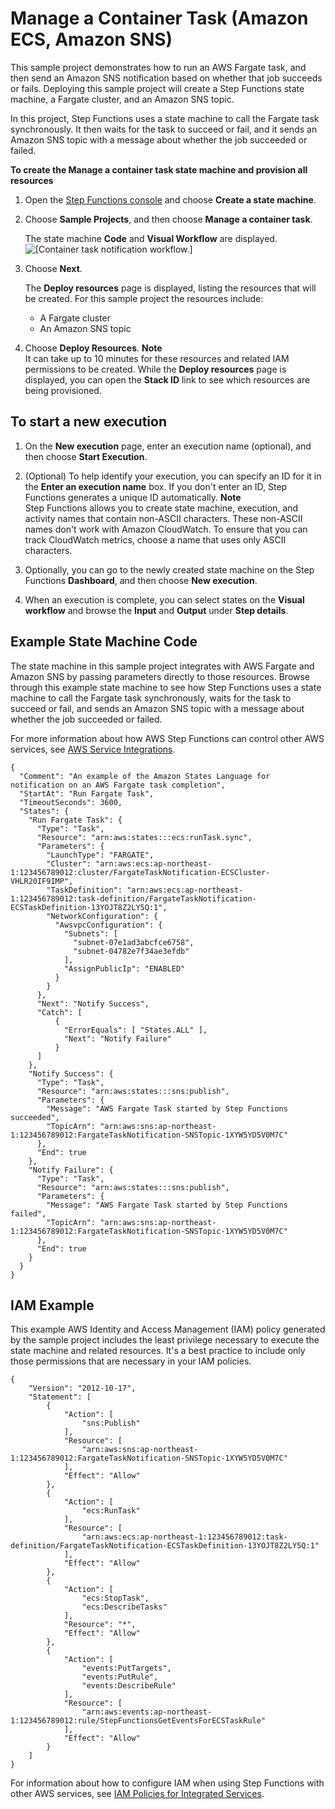 # Manage a Container Task \(Amazon ECS, Amazon SNS\)<a name="sample-project-container-task-notification"></a>

This sample project demonstrates how to run an AWS Fargate task, and then send an Amazon SNS notification based on whether that job succeeds or fails\. Deploying this sample project will create a Step Functions state machine, a Fargate cluster, and an Amazon SNS topic\. 

In this project, Step Functions uses a state machine to call the Fargate task synchronously\. It then waits for the task to succeed or fail, and it sends an Amazon SNS topic with a message about whether the job succeeded or failed\.

**To create the Manage a container task state machine and provision all resources**

1. Open the [Step Functions console](https://console.aws.amazon.com/states/home?region=us-east-1#/) and choose **Create a state machine**\.

1. Choose **Sample Projects**, and then choose **Manage a container task**\.

   The state machine **Code** and **Visual Workflow** are displayed\.  
![\[Container task notification workflow.\]](http://docs.aws.amazon.com/step-functions/latest/dg/images/sample-manage-container.png)

1. Choose **Next**\.

   The **Deploy resources** page is displayed, listing the resources that will be created\. For this sample project the resources include:
   + A Fargate cluster
   + An Amazon SNS topic

1. Choose **Deploy Resources**\.
**Note**  
It can take up to 10 minutes for these resources and related IAM permissions to be created\. While the **Deploy resources** page is displayed, you can open the **Stack ID** link to see which resources are being provisioned\.

## To start a new execution<a name="sample-container-start-execution"></a>

1. On the **New execution** page, enter an execution name \(optional\), and then choose **Start Execution**\.

1. \(Optional\) To help identify your execution, you can specify an ID for it in the **Enter an execution name** box\. If you don't enter an ID, Step Functions generates a unique ID automatically\.
**Note**  
Step Functions allows you to create state machine, execution, and activity names that contain non\-ASCII characters\. These non\-ASCII names don't work with Amazon CloudWatch\. To ensure that you can track CloudWatch metrics, choose a name that uses only ASCII characters\.

1. Optionally, you can go to the newly created state machine on the Step Functions **Dashboard**, and then choose **New execution**\.

1. When an execution is complete, you can select states on the **Visual workflow** and browse the **Input** and **Output** under **Step details**\.

## Example State Machine Code<a name="sample-container-code-examples"></a>

The state machine in this sample project integrates with AWS Fargate and Amazon SNS by passing parameters directly to those resources\. Browse through this example state machine to see how Step Functions uses a state machine to call the Fargate task synchronously, waits for the task to succeed or fail, and sends an Amazon SNS topic with a message about whether the job succeeded or failed\.

For more information about how AWS Step Functions can control other AWS services, see [AWS Service Integrations](concepts-service-integrations.md)\.

```
{
  "Comment": "An example of the Amazon States Language for notification on an AWS Fargate task completion",
  "StartAt": "Run Fargate Task",
  "TimeoutSeconds": 3600,
  "States": {
    "Run Fargate Task": {
      "Type": "Task",
      "Resource": "arn:aws:states:::ecs:runTask.sync",
      "Parameters": {
        "LaunchType": "FARGATE",
        "Cluster": "arn:aws:ecs:ap-northeast-1:123456789012:cluster/FargateTaskNotification-ECSCluster-VHLR20IF9IMP",
        "TaskDefinition": "arn:aws:ecs:ap-northeast-1:123456789012:task-definition/FargateTaskNotification-ECSTaskDefinition-13YOJT8Z2LY5Q:1",
        "NetworkConfiguration": {
          "AwsvpcConfiguration": {
            "Subnets": [
              "subnet-07e1ad3abcfce6758",
              "subnet-04782e7f34ae3efdb"
            ],
            "AssignPublicIp": "ENABLED"
          }
        }
      },
      "Next": "Notify Success",
      "Catch": [
          {
            "ErrorEquals": [ "States.ALL" ],
            "Next": "Notify Failure"
          }
      ]
    },
    "Notify Success": {
      "Type": "Task",
      "Resource": "arn:aws:states:::sns:publish",
      "Parameters": {
        "Message": "AWS Fargate Task started by Step Functions succeeded",
        "TopicArn": "arn:aws:sns:ap-northeast-1:123456789012:FargateTaskNotification-SNSTopic-1XYW5YD5V0M7C"
      },
      "End": true
    },
    "Notify Failure": {
      "Type": "Task",
      "Resource": "arn:aws:states:::sns:publish",
      "Parameters": {
        "Message": "AWS Fargate Task started by Step Functions failed",
        "TopicArn": "arn:aws:sns:ap-northeast-1:123456789012:FargateTaskNotification-SNSTopic-1XYW5YD5V0M7C"
      },
      "End": true
    }
  }
}
```

## IAM Example<a name="sample-container-iam-example"></a>

This example AWS Identity and Access Management \(IAM\) policy generated by the sample project includes the least privilege necessary to execute the state machine and related resources\. It's a best practice to include only those permissions that are necessary in your IAM policies\. 

```
{
    "Version": "2012-10-17",
    "Statement": [
        {
            "Action": [
                "sns:Publish"
            ],
            "Resource": [
                "arn:aws:sns:ap-northeast-1:123456789012:FargateTaskNotification-SNSTopic-1XYW5YD5V0M7C"
            ],
            "Effect": "Allow"
        },
        {
            "Action": [
                "ecs:RunTask"
            ],
            "Resource": [
                "arn:aws:ecs:ap-northeast-1:123456789012:task-definition/FargateTaskNotification-ECSTaskDefinition-13YOJT8Z2LY5Q:1"
            ],
            "Effect": "Allow"
        },
        {
            "Action": [
                "ecs:StopTask",
                "ecs:DescribeTasks"
            ],
            "Resource": "*",
            "Effect": "Allow"
        },
        {
            "Action": [
                "events:PutTargets",
                "events:PutRule",
                "events:DescribeRule"
            ],
            "Resource": [
                "arn:aws:events:ap-northeast-1:123456789012:rule/StepFunctionsGetEventsForECSTaskRule"
            ],
            "Effect": "Allow"
        }
    ]
}
```

For information about how to configure IAM when using Step Functions with other AWS services, see [IAM Policies for Integrated Services](service-integration-iam-templates.md)\.